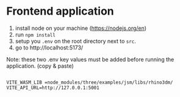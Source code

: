 # Frontend application

1. install node on your machine (https://nodejs.org/en)
2. run `npm install`
3. setup you `.env` on the root directory next to `src`.
4. go to http://localhost:5173/

Note: these two .env key values must be added before running the application. (copy & paste)

```

VITE_WASM_LIB =node_modules/three/examples/jsm/libs/rhino3dm/
VITE_API_URL=http://127.0.0.1:5001

```